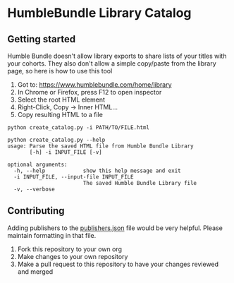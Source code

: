 # HumbleBundle Library Catalog
## Getting started
Humble Bundle doesn't allow library exports to share lists of your titles with your cohorts. They also don't allow a simple copy/paste from the library page, so here is how to use this tool
1. Got to: https://www.humblebundle.com/home/library
1. In Chrome or Firefox, press F12 to open inspector
1. Select the root HTML element
1. Right-Click, Copy -> Inner HTML...
1. Copy resulting HTML to a file

`python create_catalog.py -i PATH/TO/FILE.html`

```
python create_catalog.py --help
usage: Parse the saved HTML file from Humble Bundle Library
       [-h] -i INPUT_FILE [-v]

optional arguments:
  -h, --help            show this help message and exit
  -i INPUT_FILE, --input-file INPUT_FILE
                        The saved Humble Bundle Library file
  -v, --verbose
```

## Contributing
Adding publishers to the [publishers.json](./publishers.json) file would be very helpful. Please maintain formatting in that file.

1. Fork this repository to your own org
1. Make changes to your own repository
1. Make a pull request to this repository to have your changes reviewed and merged
